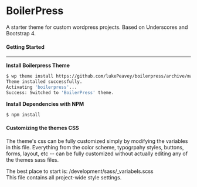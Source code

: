 BoilerPress
===

A starter theme for custom wordpress projects. Based on Underscores and Bootstrap 4. 






#### Getting Started
---------------
<b>Install Boilerpress Theme</b>
```bash
$ wp theme install https://github.com/lukePeavey/boilerpress/archive/master.zip --activate
Theme installed successfully.
Activating 'boilerpress'...
Success: Switched to 'BoilerPress' theme.
```

<b>Install Dependencies with NPM</b>

```bash
$ npm install
```
#### Customizing the themes CSS
The theme's css can be fully customized simply by modifying the variables in this file. Everything from the color scheme, typogrpahy styles, buttons, forms, layout, etc -- can be fully customized without actually editing any of the themes sass files. 

The best place to start is: /development/sass/_variabels.scss<br>
This file contains all project-wide style settings.<br>



